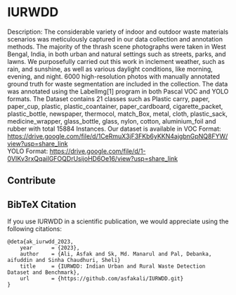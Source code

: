 # IURWDD

Description: The considerable variety of indoor and outdoor waste materials scenarios was meticulously captured in our data collection  and annotation methods. The majority of the thrash scene photographs were taken in West Bengal, India, in both urban and natural settings such as streets, parks, and lawns. We purposefully carried out this work in inclement weather, such as rain, and sunshine, as well as various daylight conditions, like morning, evening, and night. 6000 high-resolution photos with manually annotated ground truth for waste segmentation are included in the collection. The data was annotated using the LabelImg[1] program in both Pascal VOC and YOLO formats. The Dataset contains 21 classes such as Plastic carry, paper, paper_cup, plastic, plastic_coantainer, paper_cardboard, cigarette_packet, plastic_bottle, newspaper, thermocol, match_Box, metal, cloth, plastic_sack, medicine_wrapper, glass_bottle, glass, nylon, cotton, aluminium_foil and  rubber with total 15884 Instances.  Our dataset is available in
VOC Format: https://drive.google.com/file/d/1CeRmuX3jF3FKb6yKKN4ajgbnGpNQ8FYW/view?usp=share_link  \
YOLO Format: https://drive.google.com/file/d/1-0VIKv3rxQqaiIGFOQDrUsijoHD6Oe16/view?usp=share_link


##  Contribute



## BibTeX Citation

If you use IURWDD in a scientific publication, we would appreciate using the following citations:

```
@deta{ak_iurwdd_2023,
    year      = {2023},
    author    = {Ali, Asfak and Sk, Md. Manarul and Pal, Debanka, aifuddin and Sinha Chaudhuri, Sheli}
    title     = {IURWDD: Indian Urban and Rural Waste Detection Dataset and Benchmark},
    url       = {https://github.com/asfakali/IURWDD.git}
}

```


